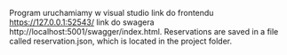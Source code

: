 Program uruchamiamy w visual studio 
link do frontendu https://127.0.0.1:52543/
link do swagera http://localhost:5001/swagger/index.html. Reservations are saved in a file called reservation.json, which is located in the project folder.
